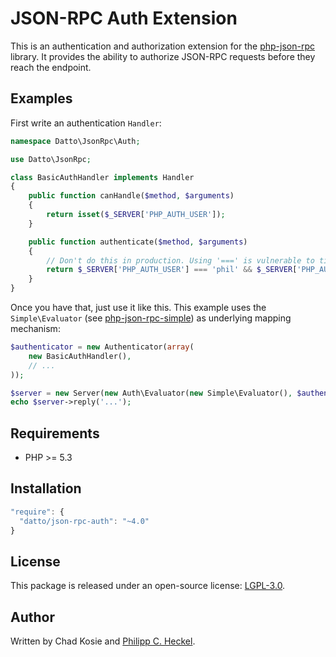 # JSON-RPC Auth Extension

This is an authentication and authorization extension for the [php-json-rpc](https://github.com/datto/php-json-rpc) library. It provides the ability to authorize JSON-RPC requests before they reach the endpoint. 

Examples
--------
First write an authentication `Handler`:

```php
namespace Datto\JsonRpc\Auth;

use Datto\JsonRpc;

class BasicAuthHandler implements Handler
{
    public function canHandle($method, $arguments)
    {
        return isset($_SERVER['PHP_AUTH_USER']);
    }

    public function authenticate($method, $arguments)
    {
        // Don't do this in production. Using '===' is vulnerable to timing attacks!
        return $_SERVER['PHP_AUTH_USER'] === 'phil' && $_SERVER['PHP_AUTH_PW'] === 'superpass!';
    }
}
```

Once you have that, just use it like this. This example uses the `Simple\Evaluator` (see [php-json-rpc-simple](https://github.com/datto/php-json-rpc-simple)) as underlying mapping mechanism:

```php
$authenticator = new Authenticator(array(
    new BasicAuthHandler(),
    // ...
));

$server = new Server(new Auth\Evaluator(new Simple\Evaluator(), $authenticator));
echo $server->reply('...');
```

Requirements
------------
* PHP >= 5.3

Installation
------------
```javascript
"require": {
  "datto/json-rpc-auth": "~4.0"
}
```   

License
-------
This package is released under an open-source license: [LGPL-3.0](https://www.gnu.org/licenses/lgpl-3.0.html).

Author
------
Written by Chad Kosie and [Philipp C. Heckel](https://github.com/binwiederhier).
